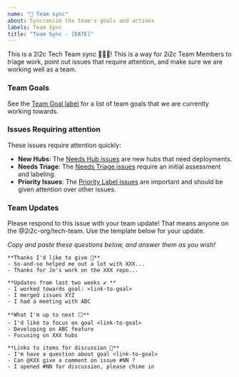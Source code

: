```yaml
---
name: "🙌 Team sync"
about: Syncronize the team's goals and actions
labels: Team Sync
title: "Team Sync - [DATE]"
---
```


This is a 2i2c Tech Team sync 🎉🎉🎉! This is a way for 2i2c Team Members to triage work, point out issues that require attention, and make sure we are working well as a team.

### Team Goals

See the [Team Goal label](https://github.com/2i2c-org/pilot-hubs/issues?q=is%3Aissue+is%3Aopen+sort%3Aupdated-desc+label%3Agoal) for a list of team goals that we are currently working towards.

### Issues Requiring attention

These issues require attention quickly:

- **New Hubs**: The [Needs Hub issues](https://github.com/2i2c-org/pilot-hubs/issues?q=is%3Aissue+is%3Aopen+sort%3Aupdated-desc+label%3A%22Needs+Hub%22) are new hubs that need deployments.
- **Needs Triage**: The [Needs Triage issues](https://github.com/2i2c-org/pilot/issues?q=is%3Aissue+is%3Aopen+sort%3Aupdated-desc+label%3Aneeds%3Atriage) require an initial assessment and labeling.
- **Priority Issues**: The [Priority Label issues](https://github.com/2i2c-org/pilot-hubs/issues?q=is%3Aissue+is%3Aopen+sort%3Aupdated-desc+label%3Apriority) are important and should be given attention over other issues.

### Team Updates

Please respond to this issue with your team update! That means anyone on the @2i2c-org/tech-team. Use the template below for your update.

_Copy and paste these questions below, and answer them as you wish!_

```
**Thanks I'd like to give 🙌**
- So-and-so helped me out a lot with XXX...
- Thanks for Jo's work on the XXX repo...

**Updates from last two weeks ✔ **
- I worked towards goal: <link-to-goal>
- I merged issues XYZ
- I had a meeting with ABC

**What I'm up to next ⬜**
- I'd like to focus on goal <link-to-goal>
- Developing on ABC feature
- Focusing on XXX hubs

**Links to items for discussion 💬**
- I'm have a question about goal <link-to-goal>
- Can @XXX give a comment on issue #NN ?
- I opened #NN for discussion, please chime in
```
